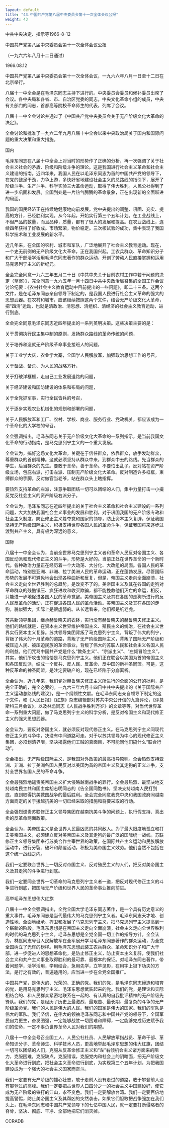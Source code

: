 ```yaml
---
layout: default
title: "43.中国共产党第八届中央委员会第十一次全体会议公报"
weight: 43
---
```


中共中央决定、指示等1966-8-12

中国共产党第八届中央委员会第十一次全体会议公报

（一九六六年八月十二日通过）

1966.08.12

中国共产党第八届中央委员会第十一次全体会议，一九六六年八月一日至十二日在北京举行。

八届十一中全会是在毛泽东同志主持下进行的。中央委员会委员和候补委员出席了会议。各中央局和各省、市、自治区党委的同志，中央文化革命小组的成员，中央有关部门的同志，首都高等院校革命师生的代表，列席了会议。

八届十一中全会讨论并通过了《中国共产党中央委员会关于无产阶级文化大革命的决定》。

全会讨论和批准了一九六二年九月八届十中全会以来中央政治局关于国内和国际问题的重大决策和重大措施。

国内

毛泽东同志在八届十中全会上对当时的形势作了正确的分析，再一次强调了关于社会主义社会的矛盾、阶级和阶级斗争的理论。这是我国进行社会主义革命和社会主义建设的指南。近四年来，我国人民在以毛泽东同志为首的中国共产党的领导下，在党的鼓足干劲，力争上游，多快好省地建设社会主义的总路线的指引下，展开了阶级斗争、生产斗争、科学实验三大革命运动，取得了伟大胜利。人民公社得到了进一步巩固和发展。全国到处是一片热气腾腾的革命景象，正在出现新的全面跃进的局面。

我国的国民经济正在持续地健康地向前发展。党中央提出的调整、巩固、充实、提高的方针，已经胜利实现。从今年起，开始实行第三个五年计划。在工业战线上，不但产品的数量，而且品种，质量，都有了很大的发展和提高。在农业战线上，连续四年获得了好收成。市场繁荣，物价稳定。三次核试验的成功，集中表现了我国科学技术和工业发展的新水平。

近几年来，在全国的农村、城市和军队，广泛地展开了社会主义教育运动。现在，一个史无前例的无产阶级文化大革命，正在我国兴起。工农兵群众、革命知识分子和广大干部活学活用毛泽东同志著作的群众运动，开创了劳动人民直接掌握和运用马克思列宁主义的新纪元。

全会完全同意一九六三年五月二十日《中共中央关于目前农村工作中若干问题的决定（草案）》，完全同意一九六五年一月十四日中共中央政治局召集的全国工作会议讨论纪要：《农村社会主义教育运动中目前提出的一些问题》，即二十三条。这两个文件，是在毛泽东同志亲自领导下制定的，是我国人民进行社会主义革命的强大的思想武器。在农村和城市，应该继续按照这两个文件，结合无产阶级文化大革命，把“四清”运动，也就是清政治、清思想、清组织、清经济的社会主义教育运动，进行到底。

全会完全同意毛泽东同志近四年提出的一系列英明决策。这些决策主要的是：

关于贯彻执行民主集中制的原则，发扬群众路线的革命传统的问题，

关于培养和造就无产阶级革命事业接班人的问题，

关于工业学大庆，农业学大寨，全国学人民解放军，加强政治思想工作的号召，

关于备战、备荒、为人民的战略方针，

关于打破洋框框，走自己工业发展道路的问题，

关于经济建设和国防建设的体系和布局的问题，

关于全党抓军事，实行全民皆兵的号召，

关于逐步实现农业机械化的规划和部署的问题，

关于人民解放军和工厂、农村、学校、商业、服务行业、党政机关，都应该成为一个革命化的大学校的号召。

全会强调指出，毛泽东同志关于无产阶级文化大革命的一系列指示，是当前我国文化革命的行动指南，是马克思列宁主义的一个重大发展。

全会认为，搞好这场文化大革命，关键在于信任群众，依靠群众，放手发动群众，尊重群众的首创精神。这就必须坚持从群众中来，到群众中去的路线。先当群众的学生，后当群众的先生。要敢于革命，善于革命。不要怕出乱子。反对站在资产阶级立场，包庇右派，打击左派、压制无产阶级文化大革命。反对制造许多框框，束缚群众的手脚。反对做官当老爷，站在群众头上瞎指挥。

要热烈支持革命的左派，注意争取团结一切可以团结的人们，集中力量打击一小撮反党反社会主义的资产阶级右派分子。

全会认为，毛泽东同志在近四年提出的关于社会主义革命和社会主义建设的一系列问题，大大加快我国社会主义事业的发展和胜利，对于巩固我国的无产阶级专政和社会主义制度，防止修正主义篡夺党和国家的领导，防止资本主义复辟，保证我国坚持无产阶级国际主义，积极支持世界各国人民的革命斗争，保证我国将来逐步过渡到共产主义，具有极为深远的意义。

国际

八届十一中全会认为，当前全世界马克思列宁主义者和革命人民反对帝国主义、各国反动派和现代修正主义的斗争，形势是大好的。当前正处在世界革命的一个新时代。各种政治力量正在经历着一个大动荡、大分化、大改组的局面。各国人民的革命运动，特别是亚洲、非洲、拉丁美洲人民的革命运动，正在蓬勃发展。尽管国际形势的发展不可避免地会出现各种曲折和反复，但是，帝国主义走向全面崩溃，社会主义走向全世界胜利的总趋势，是改变不了的。美帝国主义及其在各国的走狗对革命群众的残酷镇压、疯狂进攻和收买欺骗，都不能挽救他们灭亡的命运，相反，只能进一步地促进各国人民的革命觉醒。美帝国主义及其在各国的走狗所进行的反人民反革命的活动，正在促进各国人民的革命活动。美帝国主义及其在各国的走狗，貌似强大，实际上是很虚弱的。从长远看来，他们都是纸老虎。

苏共新领导集团，继承赫鲁晓夫的衣钵，实行没有赫鲁晓夫的赫鲁晓夫修正主义。他们的路线就是，在资本主义世界维护帝国主义、殖民主义的统治，在社会主义世界实行资本主义复辟。苏共领导集团背叛了马克思列宁主义，背叛了伟大的列宁，背叛了伟大的十月革命的道路，背叛了无产阶级国际主义，背叛了国际无产阶级和被压迫人民、被压迫民族的革命事业，背叛了伟大的苏联人民和社会主义各国人民的利益。他们咒骂中国共产党是什么“教条主义”、“宗派主义”、“左倾冒险主义”，其实，他们所攻击的恰恰是马克思列宁主义。他们正在联合以美国为首的帝国主义和各国反动派，结成一个反共、反人民、反革命、反中国的新神圣同盟。可是，这种反革命的神圣同盟，是注定要破产的，现在已经陷于分崩离析。

全会认为，近几年来，我们党对赫鲁晓夫修正主义所进行的全面的公开的批判，是完全正确的，完全必要的。一九六三年六月十四日中共中央提出的《关于国际共产主义运动总路线的建议》，是一个纲领性文献。在毛泽东同志亲自领导下制定的这个文件，和《人民日报》《红旗》杂志编辑部对苏共中央公开信的九篇评论，《评莫斯科三月会议》，以及林彪同志《人民战争胜利万岁》的文章等等，对当代世界革命一系列重大问题，做了马克思列宁主义的科学分析，是反对帝国主义和现代修正主义的强大思想武器。

全会认为，要反对帝国主义，就必须反对现代修正主义。在马克思列宁主义同现代修正主义的斗争中，决没有中间道路可走。对于以苏共领导为中心的现代修正主义集团，必须划清界限，坚决揭露他们工贼的真面目，不可能同他们搞什么“联合行动”。

全会指出，无产阶级国际主义，是我国对外政策的最高指导原则。全会热烈支持亚洲、非洲、拉丁美洲各国人民反对以美国为首的帝国主义及其走狗的正义斗争，支持全世界各国人民的革命斗争。

全会最强烈地谴责美帝国主义扩大侵略越南战争的罪行。全会最热烈、最坚决地支持越南民主共和国主席胡志明同志的《告全国同胞书》，坚决支持越南人民打到底，直到取得抗美救国战争的最后胜利。全会完全同意我党中央和我国政府同越南方面商定的关于援越抗美的一切已经采取的措施和将要采取的行动。

全会强烈谴责苏联修正主义领导集团在越南抗美斗争的问题上，执行假支持、真出卖的反革命两面政策。

全会认为，美帝国主义是全世界人民最凶恶的共同敌人。为了最大限度地孤立和打击美帝国主义，必须建立反对美帝国主义及其走狗的最广泛的国际统一战线。苏联修正主义领导集团奉行苏美合作主宰世界的政策，在国际共产主义运动和民族解放运动中，进行分裂、破坏和颠覆活动，积极为美帝国主义效劳。他们当然不包括在这个统一战线之内。

我们一定要联合世界上一切反对帝国主义、反对殖民主义的人们，把反对美帝国主义及其走狗的斗争进行到底。

我们一定要同全世界一切革命的马克思列宁主义者一道，把反对现代修正主义的斗争进行到底，把国际无产阶级和世界人民的革命事业推向前进。

高举毛泽东思想伟大红旗

八届十一中全会强调指出，全党全国大学毛泽东同志著作，是一个具有历史意义的重大事件。毛泽东同志是当代最伟大的马克思列宁主义者。毛泽东同志天才地、创造性地、全面地继承、捍卫和发展了马克思列宁主义，把马克思列宁主义提高到一个崭新的阶段。毛泽东思想是在帝国主义走向全面崩溃，社会主义走向全世界胜利的时代的马克思列宁主义。毛泽东思想是全党全国一切工作的指导方针。全会认为，林彪同志号召人民解放军在全军展开学习毛泽东同志著作的群众运动，为全党全国树立了光辉的榜样。用毛泽东思想武装工农兵群众、革命知识分子和广大干部，进一步促进人的思想革命化，是防止修正主义，防止资本主义复辟，使我们社会主义和共产主义事业取得胜利的最可靠、最根本的保证。对毛泽东同志著作，带着问题学，活学活用，学用结合，急用先学，立竿见影，在用字上狠下功夫的方法，是行之有效的，普遍适用的，应当进一步在全党全国推广。

中国共产党，是伟大的、光荣的、正确的党。我们的党，是毛泽东同志缔造和培育的党，是用马克思列宁主义、毛泽东思想武装起来的党。我们的党，是理论和实际相结合的、和人民群众紧密地联系在一起的、有认真的自我批评精神的无产阶级先锋队。我们的党，是经历了历史上最激烈、最艰苦、最长期、最复杂的斗争的无产阶级革命党。我们的人民是伟大的人民。我们的国家是伟大的国家。我们的军队是伟大的军队。我们坚信，在伟大的领袖毛泽东同志和中国共产党的领导下，全国军民自力更生，奋发图强，一定能够战胜一切困难和障碍，一定能够完成历史赋予我们的使命，一定不辜负世界革命人民对我们的期望。

八届十一中全会号召全国工人、人民公社社员、人民解放军指战员、革命干部、革命知识分子、革命师生、科学技术人员，更高地举起毛泽东思想的伟大红旗，团结一切可以团结的人们，克服从反革命修正主义和“左”右倾机会主义诸方面来的阻力，克服困难，克服缺点，克服错误，克服党内和社会上的阴暗面，把无产阶级文化大革命进行到底，把社会主义革命进行到底，为实现第三个五年计划，为把我国建设成为一个强大的社会主义国家而奋斗。

我们一定要有无产阶级的雄心壮志，敢于走前人没有走过的道路，敢于攀登前人没有攀登过的高峰。我们一定要把占世界人口四分之一的社会主义中国建设好，使它成为无产阶级的铁打的江山，永不变色。我们一定要解放台湾。我们一定要百倍地提高警惕，防止美帝国主义及其帮凶的突然袭击。如果它们胆敢把战争强加在我们头上，在毛泽东同志和中国共产党领导下的七亿中国人民，就一定要打断侵略者的脊骨，坚决、彻底、干净、全部地把它们消灭掉。

CCRADB

